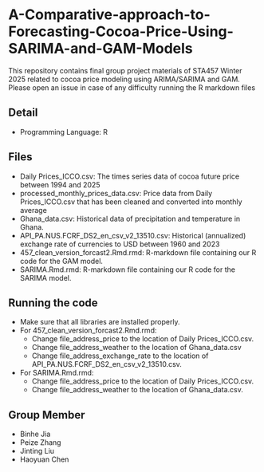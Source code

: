 # A-Comparative-approach-to-Forecasting-Cocoa-Price-Using-SARIMA-and-GAM-Models
This repository contains final group project materials of STA457 Winter 2025 related to cocoa price modeling using ARIMA/SARIMA and GAM. Please open an issue in case of any difficulty running the R markdown files

## Detail
- Programming Language: R

## Files
- Daily Prices_ICCO.csv: The times series data of cocoa future price between 1994 and 2025
- processed_monthly_prices_data.csv: Price data from Daily Prices_ICCO.csv that has been cleaned and converted into monthly average
- Ghana_data.csv: Historical data of precipitation and temperature in Ghana.
- API_PA.NUS.FCRF_DS2_en_csv_v2_13510.csv: Historical (annualized) exchange rate of currencies to USD between 1960 and 2023
- 457_clean_version_forcast2.Rmd.rmd: R-markdown file containing our R code for the GAM model.
- SARIMA.Rmd.rmd: R-markdown file containing our R code for the SARIMA model.
## Running the code
- Make sure that all libraries are installed properly.
- For 457_clean_version_forcast2.Rmd.rmd:
    - Change file_address_price to the location of Daily Prices_ICCO.csv.
    - Change file_address_weather to the location of Ghana_data.csv
    - Change file_address_exchange_rate to the location of API_PA.NUS.FCRF_DS2_en_csv_v2_13510.csv.
- For SARIMA.Rmd.rmd:
    - Change file_address_price to the location of Daily Prices_ICCO.csv.
    - Change file_address_weather to the location of Ghana_data.csv.
## Group Member
- Binhe Jia
- Peize Zhang
- Jinting Liu
- Haoyuan Chen
